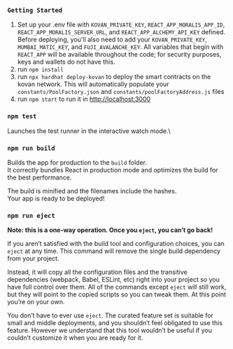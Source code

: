 ### `Getting Started`

1. Set up your .env file with `KOVAN_PRIVATE_KEY`, `REACT_APP_MORALIS_APP_ID`, `REACT_APP_MORALIS_SERVER_URL`, and `REACT_APP_ALCHEMY_API_KEY` defined. Before deploying, you'll also need to add your `KOVAN_PRIVATE_KEY`, `MUMBAI_MATIC_KEY`, and `FUJI_AVALANCHE_KEY`. All variables that begin with `REACT_APP` will be available throughout the code; for security purposes, keys and wallets do not have this.
2. run `npm install`
3. run `npx hardhat deploy-kovan` to deploy the smart contracts on the kovan network. This will automatically populate your `constants/PoolFactory.json` and `constants/poolFactoryAddress.js` files
4. run `npm start` to run it in [http://localhost:3000](http://localhost:3000)

### `npm test`

Launches the test runner in the interactive watch mode.\

### `npm run build`

Builds the app for production to the `build` folder.\
It correctly bundles React in production mode and optimizes the build for the best performance.

The build is minified and the filenames include the hashes.\
Your app is ready to be deployed!

### `npm run eject`

**Note: this is a one-way operation. Once you `eject`, you can’t go back!**

If you aren’t satisfied with the build tool and configuration choices, you can `eject` at any time. This command will remove the single build dependency from your project.

Instead, it will copy all the configuration files and the transitive dependencies (webpack, Babel, ESLint, etc) right into your project so you have full control over them. All of the commands except `eject` will still work, but they will point to the copied scripts so you can tweak them. At this point you’re on your own.

You don’t have to ever use `eject`. The curated feature set is suitable for small and middle deployments, and you shouldn’t feel obligated to use this feature. However we understand that this tool wouldn’t be useful if you couldn’t customize it when you are ready for it.
